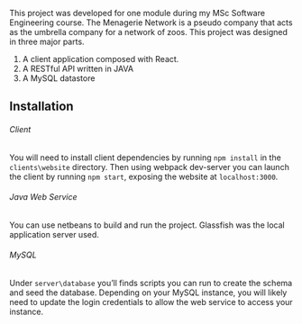 This project was developed for one module during my MSc Software Engineering course.
The Menagerie Network is a pseudo company that acts as the umbrella company for a network of zoos. This project was designed in three major parts.
1. A client application composed with React.
1. A RESTful API written in JAVA
1. A MySQL datastore

## Installation

###### Client
You will need to install client dependencies by running `npm install` in the `clients\website` directory.
Then using webpack dev-server you can launch the client by running `npm start`, exposing the website at `localhost:3000`.

###### Java Web Service
You can use netbeans to build and run the project. Glassfish was the local application server used.


###### MySQL
Under `server\database` you’ll finds scripts you can run to create the schema and seed the database.
Depending on your MySQL instance, you will likely need to update the login credentials to allow the web service to access your instance. 
